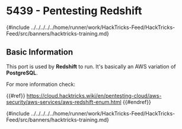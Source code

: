 # 5439 - Pentesting Redshift

{#include ../../../../../home/runner/work/HackTricks-Feed/HackTricks-Feed/src/banners/hacktricks-training.md}

## Basic Information

This port is used by **Redshift** to run. It's basically an AWS variation of **PostgreSQL**.

For more information check:

{{#ref}}
https://cloud.hacktricks.wiki/en/pentesting-cloud/aws-security/aws-services/aws-redshift-enum.html
{{#endref}}

{#include ../../../../../home/runner/work/HackTricks-Feed/HackTricks-Feed/src/banners/hacktricks-training.md}

